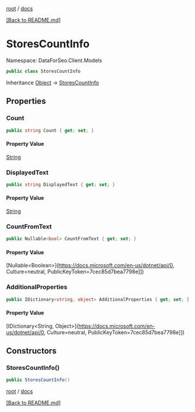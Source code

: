 [root](./../ "root") / [docs](./ "docs")

[[Back to README.md]](./../README.md "[Back to README.md]")

# StoresCountInfo

Namespace: DataForSeo.Client.Models

```csharp
public class StoresCountInfo
```

Inheritance [Object](https://docs.microsoft.com/en-us/dotnet/api/Object) → [StoresCountInfo](./StoresCountInfo.md)

## Properties

### **Count**

```csharp
public string Count { get; set; }
```

#### Property Value

[String](https://docs.microsoft.com/en-us/dotnet/api/String)<br>

### **DisplayedText**

```csharp
public string DisplayedText { get; set; }
```

#### Property Value

[String](https://docs.microsoft.com/en-us/dotnet/api/String)<br>

### **CountFromText**

```csharp
public Nullable<bool> CountFromText { get; set; }
```

#### Property Value

[Nullable&lt;Boolean&gt;](https://docs.microsoft.com/en-us/dotnet/api/0, Culture=neutral, PublicKeyToken=7cec85d7bea7798e]])<br>

### **AdditionalProperties**

```csharp
public IDictionary<string, object> AdditionalProperties { get; set; }
```

#### Property Value

[IDictionary&lt;String, Object&gt;](https://docs.microsoft.com/en-us/dotnet/api/0, Culture=neutral, PublicKeyToken=7cec85d7bea7798e]])<br>

## Constructors

### **StoresCountInfo()**

```csharp
public StoresCountInfo()
```

[root](./../ "root") / [docs](./ "docs")

[[Back to README.md]](./../README.md "[Back to README.md]")